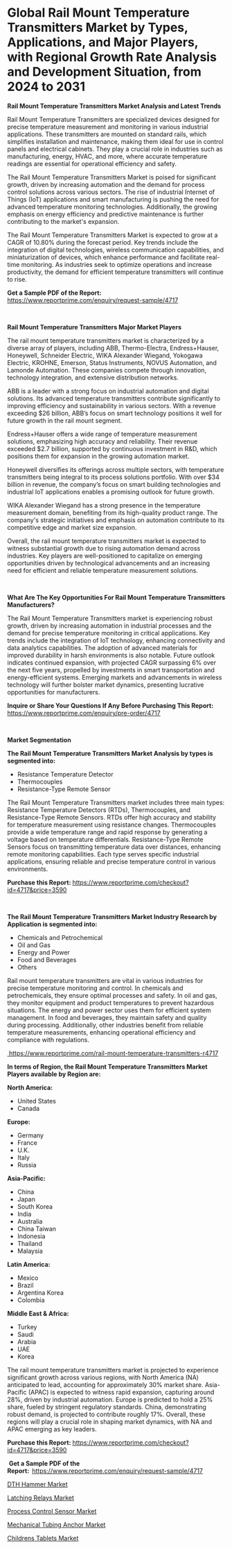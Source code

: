 <p><h1>Global Rail Mount Temperature Transmitters Market by Types, Applications, and Major Players, with Regional Growth Rate Analysis and Development Situation, from 2024 to 2031</h1></p><p><strong>Rail Mount Temperature Transmitters Market Analysis and Latest Trends</strong></p>
<p><p>Rail Mount Temperature Transmitters are specialized devices designed for precise temperature measurement and monitoring in various industrial applications. These transmitters are mounted on standard rails, which simplifies installation and maintenance, making them ideal for use in control panels and electrical cabinets. They play a crucial role in industries such as manufacturing, energy, HVAC, and more, where accurate temperature readings are essential for operational efficiency and safety.</p><p>The Rail Mount Temperature Transmitters Market is poised for significant growth, driven by increasing automation and the demand for process control solutions across various sectors. The rise of industrial Internet of Things (IoT) applications and smart manufacturing is pushing the need for advanced temperature monitoring technologies. Additionally, the growing emphasis on energy efficiency and predictive maintenance is further contributing to the market's expansion.</p><p>The Rail Mount Temperature Transmitters Market is expected to grow at a CAGR of 10.80% during the forecast period. Key trends include the integration of digital technologies, wireless communication capabilities, and miniaturization of devices, which enhance performance and facilitate real-time monitoring. As industries seek to optimize operations and increase productivity, the demand for efficient temperature transmitters will continue to rise.</p></p>
<p><strong>Get a Sample PDF of the Report:&nbsp;</strong> <a href="https://www.reportprime.com/enquiry/request-sample/4717">https://www.reportprime.com/enquiry/request-sample/4717</a></p>
<p>&nbsp;</p>
<p><strong>Rail Mount Temperature Transmitters Major Market Players</strong></p>
<p><p>The rail mount temperature transmitters market is characterized by a diverse array of players, including ABB, Thermo-Electra, Endress+Hauser, Honeywell, Schneider Electric, WIKA Alexander Wiegand, Yokogawa Electric, KROHNE, Emerson, Status Instruments, NOVUS Automation, and Lamonde Automation. These companies compete through innovation, technology integration, and extensive distribution networks.</p><p>ABB is a leader with a strong focus on industrial automation and digital solutions. Its advanced temperature transmitters contribute significantly to improving efficiency and sustainability in various sectors. With a revenue exceeding $26 billion, ABB’s focus on smart technology positions it well for future growth in the rail mount segment.</p><p>Endress+Hauser offers a wide range of temperature measurement solutions, emphasizing high accuracy and reliability. Their revenue exceeded $2.7 billion, supported by continuous investment in R&D, which positions them for expansion in the growing automation market.</p><p>Honeywell diversifies its offerings across multiple sectors, with temperature transmitters being integral to its process solutions portfolio. With over $34 billion in revenue, the company’s focus on smart building technologies and industrial IoT applications enables a promising outlook for future growth.</p><p>WIKA Alexander Wiegand has a strong presence in the temperature measurement domain, benefiting from its high-quality product range. The company's strategic initiatives and emphasis on automation contribute to its competitive edge and market size expansion.</p><p>Overall, the rail mount temperature transmitters market is expected to witness substantial growth due to rising automation demand across industries. Key players are well-positioned to capitalize on emerging opportunities driven by technological advancements and an increasing need for efficient and reliable temperature measurement solutions.</p></p>
<p>&nbsp;</p>
<p><strong>What Are The Key Opportunities For Rail Mount Temperature Transmitters Manufacturers?</strong></p>
<p><p>The Rail Mount Temperature Transmitters market is experiencing robust growth, driven by increasing automation in industrial processes and the demand for precise temperature monitoring in critical applications. Key trends include the integration of IoT technology, enhancing connectivity and data analytics capabilities. The adoption of advanced materials for improved durability in harsh environments is also notable. Future outlook indicates continued expansion, with projected CAGR surpassing 6% over the next five years, propelled by investments in smart transportation and energy-efficient systems. Emerging markets and advancements in wireless technology will further bolster market dynamics, presenting lucrative opportunities for manufacturers.</p></p>
<p><strong>Inquire or Share Your Questions If Any Before Purchasing This Report:</strong> <a href="https://www.reportprime.com/enquiry/pre-order/4717">https://www.reportprime.com/enquiry/pre-order/4717</a></p>
<p>&nbsp;</p>
<p><strong>Market Segmentation</strong></p>
<p><strong>The Rail Mount Temperature Transmitters Market Analysis by types is segmented into:</strong></p>
<p><ul><li>Resistance Temperature Detector</li><li>Thermocouples</li><li>Resistance-Type Remote Sensor</li></ul></p>
<p><p>The Rail Mount Temperature Transmitters market includes three main types: Resistance Temperature Detectors (RTDs), Thermocouples, and Resistance-Type Remote Sensors. RTDs offer high accuracy and stability for temperature measurement using resistance changes. Thermocouples provide a wide temperature range and rapid response by generating a voltage based on temperature differentials. Resistance-Type Remote Sensors focus on transmitting temperature data over distances, enhancing remote monitoring capabilities. Each type serves specific industrial applications, ensuring reliable and precise temperature control in various environments.</p></p>
<p><strong>Purchase this Report:&nbsp;</strong><a href="https://www.reportprime.com/checkout?id=4717&price=3590">https://www.reportprime.com/checkout?id=4717&price=3590</a></p>
<p>&nbsp;</p>
<p><strong>The Rail Mount Temperature Transmitters Market Industry Research by Application is segmented into:</strong></p>
<p><ul><li>Chemicals and Petrochemical</li><li>Oil and Gas</li><li>Energy and Power</li><li>Food and Beverages</li><li>Others</li></ul></p>
<p><p>Rail mount temperature transmitters are vital in various industries for precise temperature monitoring and control. In chemicals and petrochemicals, they ensure optimal processes and safety. In oil and gas, they monitor equipment and product temperatures to prevent hazardous situations. The energy and power sector uses them for efficient system management. In food and beverages, they maintain safety and quality during processing. Additionally, other industries benefit from reliable temperature measurements, enhancing operational efficiency and compliance with regulations.</p></p>
<p><a href="https://www.reportprime.com/rail-mount-temperature-transmitters-r4717">&nbsp;https://www.reportprime.com/rail-mount-temperature-transmitters-r4717</a></p>
<p><strong>In terms of Region, the Rail Mount Temperature Transmitters Market Players available by Region are:</strong></p>
<p>
    <p> <strong> North America: </strong>
        <ul>
            <li>United States</li>
            <li>Canada</li>
        </ul>
        </p> 
    <p> <strong> Europe: </strong>
        <ul>
            <li>Germany</li>
            <li>France</li>
            <li>U.K.</li>
            <li>Italy</li>
            <li>Russia</li>
        </ul>
        </p> 
    <p> <strong> Asia-Pacific: </strong>
        <ul>
            <li>China</li>
            <li>Japan</li>
            <li>South Korea</li>
            <li>India</li>
            <li>Australia</li>
            <li>China Taiwan</li>
            <li>Indonesia</li>
            <li>Thailand</li>
            <li>Malaysia</li>
        </ul>
        </p> 
    <p> <strong> Latin America: </strong>
        <ul>
            <li>Mexico</li>
            <li>Brazil</li>
            <li>Argentina Korea</li>
            <li>Colombia</li>
        </ul>
        </p> 
    <p> <strong> Middle East & Africa: </strong>
        <ul>
            <li>Turkey</li>
            <li>Saudi</li>
            <li>Arabia</li>
            <li>UAE</li>
            <li>Korea</li>
        </ul>
    </p>
    </p>
<p><p>The rail mount temperature transmitters market is projected to experience significant growth across various regions, with North America (NA) anticipated to lead, accounting for approximately 30% market share. Asia-Pacific (APAC) is expected to witness rapid expansion, capturing around 28%, driven by industrial automation. Europe is predicted to hold a 25% share, fueled by stringent regulatory standards. China, demonstrating robust demand, is projected to contribute roughly 17%. Overall, these regions will play a crucial role in shaping market dynamics, with NA and APAC emerging as key leaders.</p></p>
<p><strong>Purchase this Report: </strong><a href="https://www.reportprime.com/checkout?id=4717&price=3590">https://www.reportprime.com/checkout?id=4717&price=3590</a></p>
<p>&nbsp;<strong>Get a Sample PDF of the Report:&nbsp;&nbsp;</strong><a href="https://www.reportprime.com/enquiry/request-sample/4717">https://www.reportprime.com/enquiry/request-sample/4717</a></p>
<p><strong></strong></p>
<p><p><a href="https://www.linkedin.com/pulse/dth-hammer-market-insights-product-type-application-trends-r0s1c?trackingId=uhXKTW%2FmTz6azv5yvUiudQ%3D%3D">DTH Hammer Market</a></p><p><a href="https://www.linkedin.com/pulse/latching-relays-market-size-growth-trends-statistics-tcm9c?trackingId=8sdaugf4T%2BOrhRuztPz4lg%3D%3D">Latching Relays Market</a></p><p><a href="https://github.com/JakirUddin511/Market-Research-Report-List-1/blob/main/process-control-sensor-market.md">Process Control Sensor Market</a></p><p><a href="https://issuu.com/reportprime-2/docs/mechanical-tubing-anchor-market-siz_6f20749e31df92">Mechanical Tubing Anchor Market</a></p><p><a href="https://github.com/ChiragRP21/Market-Research-Report-List-6/blob/main/childrens-tablets-market.md">Childrens Tablets Market</a></p></p>